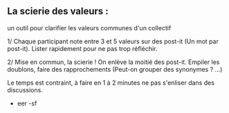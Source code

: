 ## La scierie des valeurs : 

un outil pour clarifier les valeurs communes d'un collectif

1/ Chaque participant note entre 3 et 5 valeurs sur des post-it (Un mot par post-it). Lister rapidement pour ne pas trop réfléchir.

2/ Mise en commun, la scierie ! On enlève la moitié des post-it. Empiler les doublons, faire des rapprochements (Peut-on grouper des synonymes ? …)

Le temps est contraint, à faire en 1 à 2 minutes ne pas s'enliser dans des discussions.

- eer
-sf

